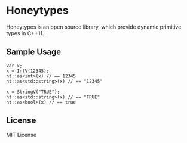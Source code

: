 # Honeytypes

Honeytypes is an open source library, which provide dynamic primitive types in C++11.

## Sample Usage
```
Var x;
x = IntV(12345);
ht::as<int>(x) // == 12345
ht::as<std::string>(x) // == "12345"

x = StringV("TRUE");
ht::as<std::string>(x) // == "TRUE"
ht::as<bool>(x) // == true
```

## License
MIT License
